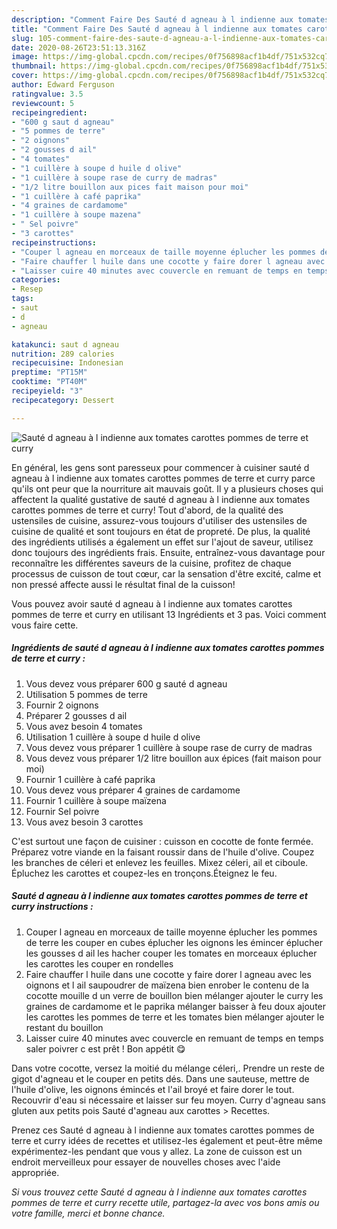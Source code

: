 ```yaml
---
description: "Comment Faire Des Sauté d agneau à l indienne aux tomates carottes pommes de terre et curry"
title: "Comment Faire Des Sauté d agneau à l indienne aux tomates carottes pommes de terre et curry"
slug: 105-comment-faire-des-saute-d-agneau-a-l-indienne-aux-tomates-carottes-pommes-de-terre-et-curry
date: 2020-08-26T23:51:13.316Z
image: https://img-global.cpcdn.com/recipes/0f756898acf1b4df/751x532cq70/saute-d-agneau-a-l-indienne-aux-tomates-carottes-pommes-de-terre-et-curry-photo-principale-de-la-recette.jpg
thumbnail: https://img-global.cpcdn.com/recipes/0f756898acf1b4df/751x532cq70/saute-d-agneau-a-l-indienne-aux-tomates-carottes-pommes-de-terre-et-curry-photo-principale-de-la-recette.jpg
cover: https://img-global.cpcdn.com/recipes/0f756898acf1b4df/751x532cq70/saute-d-agneau-a-l-indienne-aux-tomates-carottes-pommes-de-terre-et-curry-photo-principale-de-la-recette.jpg
author: Edward Ferguson
ratingvalue: 3.5
reviewcount: 5
recipeingredient:
- "600 g saut d agneau"
- "5 pommes de terre"
- "2 oignons"
- "2 gousses d ail"
- "4 tomates"
- "1 cuillère à soupe d huile d olive"
- "1 cuillère à soupe rase de curry de madras"
- "1/2 litre bouillon aux pices fait maison pour moi"
- "1 cuillère à café paprika"
- "4 graines de cardamome"
- "1 cuillère à soupe mazena"
- " Sel poivre"
- "3 carottes"
recipeinstructions:
- "Couper l agneau en morceaux de taille moyenne éplucher les pommes de terre les couper en cubes éplucher les oignons les émincer éplucher les gousses d ail les hacher couper les tomates en morceaux éplucher les carottes les couper en rondelles"
- "Faire chauffer l huile dans une cocotte y faire dorer l agneau avec les oignons et l ail saupoudrer de maïzena bien enrober le contenu de la cocotte mouille d un verre de bouillon bien mélanger ajouter le curry les graines de cardamome et le paprika mélanger baisser à feu doux ajouter les carottes les pommes de terre et les tomates bien mélanger ajouter le restant du bouillon"
- "Laisser cuire 40 minutes avec couvercle en remuant de temps en temps saler poivrer c est prêt ! Bon appétit 😋"
categories:
- Resep
tags:
- saut
- d
- agneau

katakunci: saut d agneau 
nutrition: 289 calories
recipecuisine: Indonesian
preptime: "PT15M"
cooktime: "PT40M"
recipeyield: "3"
recipecategory: Dessert

---
```



![Sauté d agneau à l indienne aux tomates carottes pommes de terre et curry](https://img-global.cpcdn.com/recipes/0f756898acf1b4df/751x532cq70/saute-d-agneau-a-l-indienne-aux-tomates-carottes-pommes-de-terre-et-curry-photo-principale-de-la-recette.jpg)

En général, les gens sont paresseux pour commencer à cuisiner sauté d agneau à l indienne aux tomates carottes pommes de terre et curry parce qu'ils ont peur que la nourriture ait mauvais goût. Il y a plusieurs choses qui affectent la qualité gustative de sauté d agneau à l indienne aux tomates carottes pommes de terre et curry! Tout d'abord, de la qualité des ustensiles de cuisine, assurez-vous toujours d'utiliser des ustensiles de cuisine de qualité et sont toujours en état de propreté. De plus, la qualité des ingrédients utilisés a également un effet sur l'ajout de saveur, utilisez donc toujours des ingrédients frais. Ensuite, entraînez-vous davantage pour reconnaître les différentes saveurs de la cuisine, profitez de chaque processus de cuisson de tout cœur, car la sensation d'être excité, calme et non pressé affecte aussi le résultat final de la cuisson!

<!--inarticleads1-->

Vous pouvez avoir sauté d agneau à l indienne aux tomates carottes pommes de terre et curry en utilisant 13 Ingrédients et 3 pas. Voici comment vous faire cette.

##### Ingrédients de sauté d agneau à l indienne aux tomates carottes pommes de terre et curry :

1. Vous devez vous préparer 600 g sauté d agneau
1. Utilisation 5 pommes de terre
1. Fournir 2 oignons
1. Préparer 2 gousses d ail
1. Vous avez besoin 4 tomates
1. Utilisation 1 cuillère à soupe d huile d olive
1. Vous devez vous préparer 1 cuillère à soupe rase de curry de madras
1. Vous devez vous préparer 1/2 litre bouillon aux épices (fait maison pour moi)
1. Fournir 1 cuillère à café paprika
1. Vous devez vous préparer 4 graines de cardamome
1. Fournir 1 cuillère à soupe maïzena
1. Fournir  Sel poivre
1. Vous avez besoin 3 carottes


C&#39;est surtout une façon de cuisiner : cuisson en cocotte de fonte fermée. Préparez votre viande en la faisant roussir dans de l&#39;huile d&#39;olive. Coupez les branches de céleri et enlevez les feuilles. Mixez céleri, ail et ciboule. Épluchez les carottes et coupez-les en tronçons.Éteignez le feu. 

<!--inarticleads2-->

##### Sauté d agneau à l indienne aux tomates carottes pommes de terre et curry instructions :

1. Couper l agneau en morceaux de taille moyenne éplucher les pommes de terre les couper en cubes éplucher les oignons les émincer éplucher les gousses d ail les hacher couper les tomates en morceaux éplucher les carottes les couper en rondelles
1. Faire chauffer l huile dans une cocotte y faire dorer l agneau avec les oignons et l ail saupoudrer de maïzena bien enrober le contenu de la cocotte mouille d un verre de bouillon bien mélanger ajouter le curry les graines de cardamome et le paprika mélanger baisser à feu doux ajouter les carottes les pommes de terre et les tomates bien mélanger ajouter le restant du bouillon
1. Laisser cuire 40 minutes avec couvercle en remuant de temps en temps saler poivrer c est prêt ! Bon appétit 😋


Dans votre cocotte, versez la moitié du mélange céleri,. Prendre un reste de gigot d&#39;agneau et le couper en petits dés. Dans une sauteuse, mettre de l&#39;huile d&#39;olive, les oignons émincés et l&#39;ail broyé et faire dorer le tout. Recouvrir d&#39;eau si nécessaire et laisser sur feu moyen. Curry d&#39;agneau sans gluten aux petits pois Sauté d&#39;agneau aux carottes &gt; Recettes. 

<!--inarticleads1-->

<p>
Prenez ces Sauté d agneau à l indienne aux tomates carottes pommes de terre et curry idées de recettes et utilisez-les également et peut-être même expérimentez-les pendant que vous y allez. La zone de cuisson est un endroit merveilleux pour essayer de nouvelles choses avec l'aide appropriée.
</p>

<p>
<i>Si vous trouvez cette Sauté d agneau à l indienne aux tomates carottes pommes de terre et curry recette utile, partagez-la avec vos bons amis ou votre famille, merci et bonne chance.</i>
</p>
